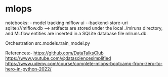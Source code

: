 # mlops
notebooks: - model tracking
mlflow ui --backend-store-uri sqlite:///mlflow.db
 --> artifacts are stored under the local ./mlruns directory, and MLflow entities are inserted in a SQLite database file mlruns.db.

Orchestration
src.models.train_model.py

References:-
https://github.com/DataTalksClub
https://www.youtube.com/@datasciencesimplified
https://www.udemy.com/course/complete-mlops-bootcamp-from-zero-to-hero-in-python-2022/
